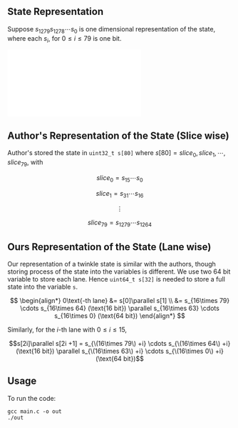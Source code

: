 
## State Representation
Suppose $s_{1279} s_{1278} \cdots s_0$ is one dimensional representation of the state, where each $s_i$, for $0 \leq i \leq 79$ is one bit.

![twinkle state](state.pdf)

## Author's Representation of the State (Slice wise)
Author's stored the state in `uint32_t s[80]` where $s[80] = {slice_0, slice_1, \cdots, slice_{79}}$,
with

$$slice_0 = s_{15} \cdots s_{0}$$

$$slice_1 = s_{31} \cdots s_{16}$$

$$\vdots$$

$$slice_{79} = s_{1279} \cdots s_{1264}$$

## Ours Representation of the State (Lane wise)
Our representation of a twinkle state is similar with the authors, though storing process of the
state into the variables is different. We use two 64 bit variable to store each lane. Hence
`uint64_t s[32]` is needed to store a full state into the variable `s`.

$$
\begin{align*}
    0\text{-th lane} &= s[0]\parallel s[1] \\
    &= s_{16\times 79} \cdots s_{16\times 64} (\text{16 bit}) \parallel s_{16\times 63} \cdots s_{16\times 0} (\text{64 bit})
\end{align*}
$$

Similarly, for the $i$-th lane with $0 \leq i \leq 15$, 

$$s[2i]\parallel s[2i +1] = s_{\(16\times 79\) +i} \cdots s_{\(16\times 64\) +i} (\text{16 bit}) \parallel s_{\(16\times 63\) +i} \cdots s_{\(16\times 0\) +i} (\text{64 bit})$$

## Usage
To run the code:
```
gcc main.c -o out
./out
```
